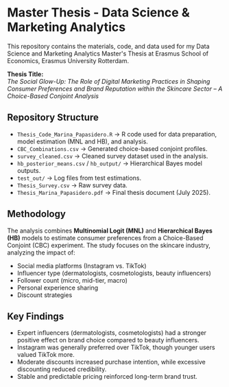 # Master Thesis - Data Science & Marketing Analytics  

This repository contains the materials, code, and data used for my Data Science and Marketing Analytics Master's Thesis at Erasmus School of Economics, Erasmus University Rotterdam.  

**Thesis Title:**  
*The Social Glow-Up: The Role of Digital Marketing Practices in Shaping Consumer Preferences and Brand Reputation within the Skincare Sector – A Choice-Based Conjoint Analysis*  

## Repository Structure  

- `Thesis_Code_Marina_Papasidero.R` → R code used for data preparation, model estimation (MNL and HB), and analysis.  
- `CBC_Combinations.csv` → Generated choice-based conjoint profiles.  
- `survey_cleaned.csv` → Cleaned survey dataset used in the analysis.  
- `hb_posterior_means.csv` / `hb_output/` → Hierarchical Bayes model outputs.  
- `test_out/` → Log files from test estimations.  
- `Thesis_Survey.csv` → Raw survey data.  
- `Thesis_Marina_Papasidero.pdf` → Final thesis document (July 2025).  

## Methodology  

The analysis combines **Multinomial Logit (MNL)** and **Hierarchical Bayes (HB)** models to estimate consumer preferences from a Choice-Based Conjoint (CBC) experiment. The study focuses on the skincare industry, analyzing the impact of:  
- Social media platforms (Instagram vs. TikTok)  
- Influencer type (dermatologists, cosmetologists, beauty influencers)  
- Follower count (micro, mid-tier, macro)  
- Personal experience sharing  
- Discount strategies  

## Key Findings  

- Expert influencers (dermatologists, cosmetologists) had a stronger positive effect on brand choice compared to beauty influencers.  
- Instagram was generally preferred over TikTok, though younger users valued TikTok more.  
- Moderate discounts increased purchase intention, while excessive discounting reduced credibility.  
- Stable and predictable pricing reinforced long-term brand trust.  
